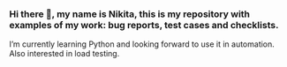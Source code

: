 ### Hi there 👋, my name is Nikita, this is my repository with examples of my work: bug reports, test cases and checklists. 
I’m currently learning Python and looking forward to use it in automation.
Also interested in load testing.
